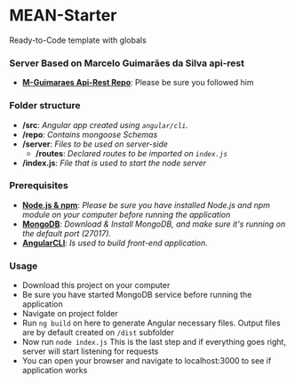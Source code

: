 # MEAN-Starter
Ready-to-Code template with globals

### Server Based on Marcelo Guimarães da Silva api-rest
+ **[M-Guimaraes Api-Rest Repo](https://github.com/M-Guimaraes/api-rest)**: Please be sure you followed him

### Folder structure

+ **/src**: *Angular app created using ```angular/cli```.*
+ **/repo**: *Contains mongoose Schemas*
+ **/server**: *Files to be used on server-side*
    * **/routes**: *Declared routes to be imported on ```index.js```*
+ **/index.js**: *File that is used to start the node server*


### Prerequisites

+ **[Node.js & npm](https://nodejs.org/en/download/)**: *Please be sure you have installed Node.js and npm module on your computer before running the application*
+ **[MongoDB](https://www.mongodb.com/download-center)**: *Download & Install MongoDB, and make sure it's running on the default port (27017).*
+ **[AngularCLI](https://cli.angular.io/)**: *Is used to build front-end application.*


### Usage

+ Download this project on your computer
+ Be sure you have started MongoDB service before running the application
+ Navigate on project folder 
+ Run ```ng build``` on here to generate Angular necessary files. Output files are by default created on ```/dist``` subfolder
+ Now run ```node index.js``` This is the last step and if everything goes right, server will start listening for requests
+ You can open your browser and navigate to localhost:3000 to see if application works
